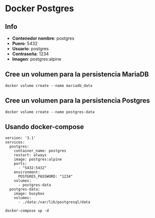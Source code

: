 # Docker Postgres

## Info
- **Contenedor nombre**: postgres
- **Puero**: 5432
- **Usuario**: postgres
- **Contraseña**: 1234
- **Imagen**: postgres:alpine

## Cree un volumen para la persistencia MariaDB
~~~
docker volume create --name mariadb_data
~~~

## Cree un volumen para la persistencia Postgres
~~~
docker volume create --name postgres-data
~~~

## Usando docker-compose
~~~
version: '3.1'
services:
  postgres:
    container_name: postgres
    restart: always
    image: postgres:alpine
    ports:
      - "5432:5432"
    environment:
      POSTGRES_PASSWORD: "1234"
    volumes:
      - postgres-data
  postgres-data:
    image: busybox
    volumes:
      - ./data:/var/lib/postgresql/data
~~~
~~~
docker-compose up -d
~~~
